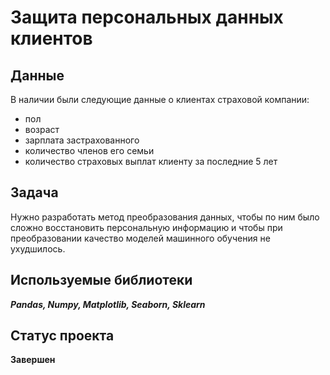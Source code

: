 # Защита персональных данных клиентов

## Данные

В наличии были следующие данные о клиентах страховой компании:

 * пол
 * возраст  
 * зарплата застрахованного
 * количество членов его семьи
 * количество страховых выплат клиенту за последние 5 лет
 
## Задача 

Нужно разработать метод преобразования данных, чтобы по ним было сложно восстановить персональную информацию и чтобы при преобразовании качество моделей машинного обучения не ухудшилось.

## Используемые библиотеки

***Pandas, Numpy, Matplotlib, Seaborn, Sklearn***

## Статус проекта

**Завершен**
